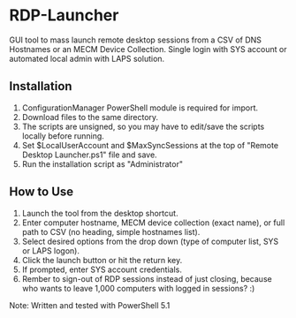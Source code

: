 # RDP-Launcher
GUI tool to mass launch remote desktop sessions from a CSV of DNS Hostnames or an MECM Device Collection. Single login with SYS account or automated local admin with LAPS solution.

## Installation
1. ConfigurationManager PowerShell module is required for import.
2. Download files to the same directory.
3. The scripts are unsigned, so you may have to edit/save the scripts locally before running.
4. Set $LocalUserAccount and $MaxSyncSessions at the top of "Remote Desktop Launcher.ps1" file  and save.
4. Run the installation script as "Administrator"

## How to Use
1. Launch the tool from the desktop shortcut.
2. Enter computer hostname, MECM device collection (exact name), or full path to CSV (no heading, simple hostnames list).
3. Select desired options from the drop down (type of computer list, SYS or LAPS logon).
4. Click the launch button or hit the return key.
5. If prompted, enter SYS account credentials.
6. Rember to sign-out of RDP sessions instead of just closing, because who wants to leave 1,000 computers with logged in sessions? :)

Note: Written and tested with PowerShell 5.1
